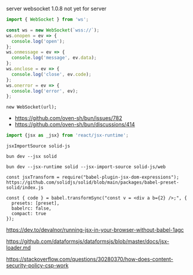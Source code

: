 
server websocket 1.0.8 not yet for server

```js
import { WebSocket } from 'ws';

const ws = new WebSocket(`wss://`);
ws.onopen = ev => {
  console.log('open');
};
ws.onmessage = ev => {
  console.log('message', ev.data);
};
ws.onclose = ev => {
  console.log('close', ev.code);
};
ws.onerror = ev => {
  console.log('error', ev);
};
```

```
new WebSocket(url);
```
 - https://github.com/oven-sh/bun/issues/782
 - https://github.com/oven-sh/bun/discussions/414
```js
import {jsx as _jsx} from 'react/jsx-runtime';
```

```
jsxImportSource solid-js
```

```
bun dev --jsx solid
```

```
bun dev --jsx-runtime solid --jsx-import-source solid-js/web
```

```
const jsxTransform = require("babel-plugin-jsx-dom-expressions");
https://github.com/solidjs/solid/blob/main/packages/babel-preset-solid/index.js
```

```
const { code } = babel.transformSync("const v = <div a b={2} />;", {
  presets: [preset],
  babelrc: false,
  compact: true
});
```

https://dev.to/devalnor/running-jsx-in-your-browser-without-babel-1agc

<script src="https://unpkg.com/htm@2.2.1" crossorigin></script>

https://github.com/dataformsjs/dataformsjs/blob/master/docs/jsx-loader.md


https://stackoverflow.com/questions/30280370/how-does-content-security-policy-csp-work